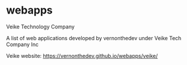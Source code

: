 # webapps
Veike Technology Company

A list of web applications developed by vernonthedev under Veike Tech Company Inc

Veike website: 
https://vernonthedev.github.io/webapps/veike/
